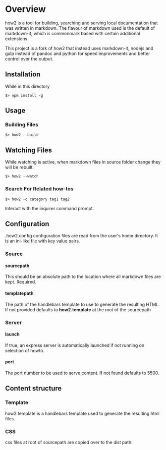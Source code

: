 # Overview

how2 is a tool for building, searching and serving local documentation that was written in markdown. The flavour of markdown used is the default of markdown-it, which is commonmark based with certain additional extensions.

This project is a fork of how2 that instead uses markdown-it, nodejs and gulp instead of pandoc and python for speed improvements and better control over the output.

## Installation

While in this directory

``` shell
$> npm install -g
```

## Usage

### Building Files

``` shell
$> how2 --build
```

## Watching Files

While watching is active, when markdown files in source folder change they will be rebuilt.

``` shell
$> how2 --watch
```

### Search For Related how-tos

``` shell
$> how2 -c category tag1 tag2
```

Interact with the inquirer command prompt.

## Configuration

.how2.config configuration files are read from the user's home directory. It is an ini-like file with key value pairs.

### Source

#### sourcepath

This should be an absolute path to the location where all markdown files are kept. Required.

#### templatepath

The path of the handlebars template to use to generate the resulting HTML. If not provided defaults to **how2.template** at the root of the sourcepath

### Server

#### launch

If true, an express server is automatically launched if not running on selection of howto.

#### port

The port number to be used to serve content. If not found defaults to 5500.

## Content structure

### Template

how2.template is a handlebars template used to generate the resulting html files.

### CSS

css files at root of sourcepath are copied over to the dist path.
